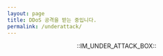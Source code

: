 ```yaml
---
layout: page
title: DDoS 공격을 받는 중입니다.
permalink: /underattack/
---
```


<p align="center">
::IM_UNDER_ATTACK_BOX::
</p>
